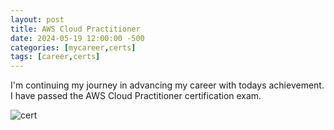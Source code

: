 ```yaml
---
layout: post
title: AWS Cloud Practitioner
date: 2024-05-19 12:00:00 -500
categories: [mycareer,certs]
tags: [career,certs]
---
```


I'm continuing my journey in advancing my career with todays achievement. I have passed the AWS Cloud Practitioner certification exam.  

![cert](assets/img/networkplus-logo.png)
